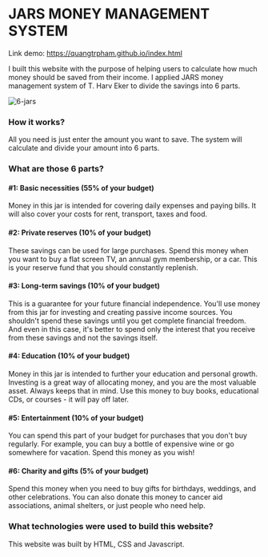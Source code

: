 # JARS MONEY MANAGEMENT SYSTEM

Link demo: https://quangtrpham.github.io/index.html

I built this website with the purpose of helping users to calculate how much money should be saved from their income. I applied JARS money management system of T. Harv Eker to divide the savings into 6 parts.

![6-jars](https://user-images.githubusercontent.com/103770015/187390930-ef39f385-0b37-4da0-80a3-61138f92135c.png)

### How it works?
All you need is just enter the amount you want to save. The system will calculate and divide your amount into 6 parts.

### What are those 6 parts?

#### #1: Basic necessities (55% of your budget)
Money in this jar is intended for covering daily expenses and paying bills. It will also cover your costs for rent, transport, taxes and food.

#### #2: Private reserves (10% of your budget)
These savings can be used for large purchases. Spend this money when you want to buy a flat screen TV, an annual gym membership, or a car. This is your reserve fund that you should constantly replenish.

#### #3: Long-term savings (10% of your budget)
This is a guarantee for your future financial independence. You'll use money from this jar for investing and creating passive income sources. You shouldn't spend these savings until you get complete financial freedom. And even in this case, it's better to spend only the interest that you receive from these savings and not the savings itself.

#### #4: Education (10% of your budget)
Money in this jar is intended to further your education and personal growth. Investing is a great way of allocating money, and you are the most valuable asset. Always keeps that in mind. Use this money to buy books, educational CDs, or courses - it will pay off later.

#### #5: Entertainment (10% of your budget)
You can spend this part of your budget for purchases that you don't buy regularly. For example, you can buy a bottle of expensive wine or go somewhere for vacation. Spend this money as you wish!

#### #6: Charity and gifts (5% of your budget)
Spend this money when you need to buy gifts for birthdays, weddings, and other celebrations. You can also donate this money to cancer aid associations, animal shelters, or just people who need help.

### What technologies were used to build this website?
This website was built by HTML, CSS and Javascript.
